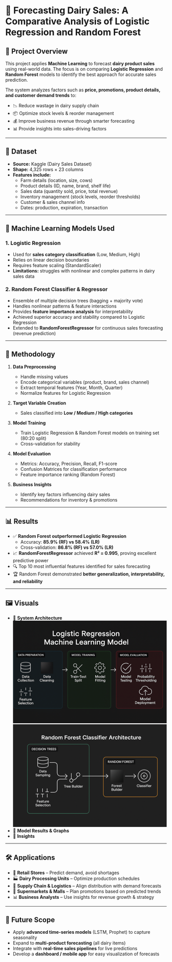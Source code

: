 # 🥛 Forecasting Dairy Sales: A Comparative Analysis of Logistic Regression and Random Forest  

## 📌 Project Overview  
This project applies **Machine Learning** to forecast **dairy product sales** using real-world data. The focus is on comparing **Logistic Regression** and **Random Forest** models to identify the best approach for accurate sales prediction.  

The system analyzes factors such as **price, promotions, product details, and customer demand trends** to:  
- 📉 Reduce wastage in dairy supply chain  
- 📦 Optimize stock levels & reorder management  
- 💰 Improve business revenue through smarter forecasting  
- 📊 Provide insights into sales-driving factors  

---

## 📂 Dataset  
- **Source:** Kaggle (Dairy Sales Dataset)  
- **Shape:** 4,325 rows × 23 columns  
- **Features include:**  
  - Farm details (location, size, cows)  
  - Product details (ID, name, brand, shelf life)  
  - Sales data (quantity sold, price, total revenue)  
  - Inventory management (stock levels, reorder thresholds)  
  - Customer & sales channel info  
  - Dates: production, expiration, transaction  

---

## 🤖 Machine Learning Models Used  

### 1. Logistic Regression  
- Used for **sales category classification** (Low, Medium, High)  
- Relies on linear decision boundaries  
- Requires feature scaling (StandardScaler)  
- **Limitations:** struggles with nonlinear and complex patterns in dairy sales data  

### 2. Random Forest Classifier & Regressor  
- Ensemble of multiple decision trees (bagging + majority vote)  
- Handles nonlinear patterns & feature interactions  
- Provides **feature importance analysis** for interpretability  
- Achieved superior accuracy and stability compared to Logistic Regression  
- Extended to **RandomForestRegressor** for continuous sales forecasting (revenue prediction)  

---

## 🔬 Methodology  

1. **Data Preprocessing**  
   - Handle missing values  
   - Encode categorical variables (product, brand, sales channel)  
   - Extract temporal features (Year, Month, Quarter)  
   - Normalize features for Logistic Regression  

2. **Target Variable Creation**  
   - Sales classified into **Low / Medium / High categories**  

3. **Model Training**  
   - Train Logistic Regression & Random Forest models on training set (80:20 split)  
   - Cross-validation for stability  

4. **Model Evaluation**  
   - Metrics: Accuracy, Precision, Recall, F1-score  
   - Confusion Matrices for classification performance  
   - Feature importance ranking (Random Forest)  

5. **Business Insights**  
   - Identify key factors influencing dairy sales  
   - Recommendations for inventory & promotions  

---

## 📊 Results  

- ✅ **Random Forest outperformed Logistic Regression**  
  - Accuracy: **85.9% (RF) vs 58.4% (LR)**  
  - Cross-validation: **86.8% (RF) vs 57.0% (LR)**  
- 📈 **RandomForestRegressor** achieved **R² = 0.995**, proving excellent predictive power  
- 🔍 Top 10 most influential features identified for sales forecasting  
- 🏆 Random Forest demonstrated **better generalization, interpretability, and reliability**  

---

## 🖼️ Visuals

- 🔹 **System Architecture**
 ![image alt](https://github.com/MangalMurmu17/Dairy-Sales-Forecasting-Analysis-between-LR-and-RF-algorithm-/blob/b9d79f17390f9cef0c1f1ce29c19c02c17eb3b90/System%20Architecture/LR.png)
 ![image alt](https://github.com/MangalMurmu17/Dairy-Sales-Forecasting-Analysis-between-LR-and-RF-algorithm-/blob/b9d79f17390f9cef0c1f1ce29c19c02c17eb3b90/System%20Architecture/RF.png)
- 🔹 **Model Results & Graphs**
- 🔹 **Insights**
---

## 🛠️ Applications  
- 🛒 **Retail Stores** – Predict demand, avoid shortages  
- 🏭 **Dairy Processing Units** – Optimize production schedules  
- 🚚 **Supply Chain & Logistics** – Align distribution with demand forecasts  
- 🏪 **Supermarkets & Malls** – Plan promotions based on predicted trends  
- 📊 **Business Analysts** – Use insights for revenue growth & strategy  

---

## 🔮 Future Scope  
- Apply **advanced time-series models** (LSTM, Prophet) to capture seasonality  
- Expand to **multi-product forecasting** (all dairy items)  
- Integrate with **real-time sales pipelines** for live predictions  
- Develop a **dashboard / mobile app** for easy visualization of forecasts  
